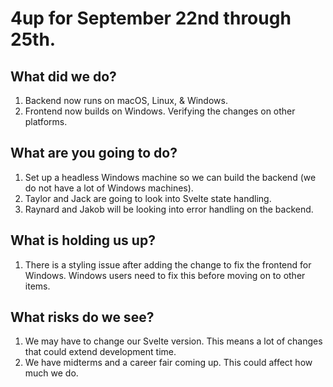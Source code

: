 # 4up for September 22nd through 25th.
 
## What did we do?
1. Backend now runs on macOS, Linux, & Windows.
2. Frontend now builds on Windows. Verifying the changes on other platforms.

## What are you going to do?
1. Set up a headless Windows machine so we can build the backend (we do not have a lot of Windows machines).
2. Taylor and Jack are going to look into Svelte state handling.
3. Raynard and Jakob will be looking into error handling on the backend.

## What is holding us up?
1. There is a styling issue after adding the change to fix the frontend for Windows. Windows users need to fix this before moving on to other items.

## What risks do we see?
1. We may have to change our Svelte version. This means a lot of changes that could extend development time.
2. We have midterms and a career fair coming up. This could affect how much we do.
